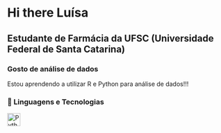 # Hi there Luísa
## Estudante de Farmácia da UFSC (Universidade Federal de Santa Catarina)
### Gosto de análise de dados 
Estou aprendendo a utilizar R e Python para análise de dados!!!

### 🤖 Linguagens e Tecnologias

<img 
    align="left" 
    alt="Python" 
    title="Python"
    width="30px" 
    style="padding-right: 10px;" 
    src="https://cdn.jsdelivr.net/gh/devicons/devicon@latest/icons/python/python-original.svg" 
/>
